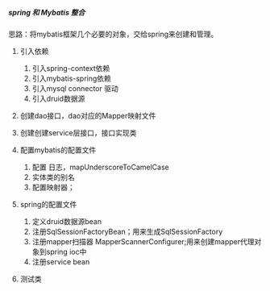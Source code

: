 ##### spring 和 Mybatis 整合

思路：将mybatis框架几个必要的对象，交给spring来创建和管理。


1. 引入依赖
    1. 引入spring-context依赖
    2. 引入mybatis-spring依赖
    3. 引入mysql connector 驱动
    4. 引入druid数据源

2. 创建dao接口，dao对应的Mapper映射文件

3. 创建创建service层接口，接口实现类

4. 配置mybatis的配置文件
    
    1. 配置<setting> 日志，mapUnderscoreToCamelCase
    2. 实体类的别名 <typeAliases>
    3. 配置映射器；  <mappers>

6. spring的配置文件
    
    1. 定义druid数据源bean
    2. 注册SqlSessionFactoryBean；用来生成SqlSessionFactory
    3. 注册mapper扫描器 MapperScannerConfigurer;用来创建mapper代理对象到spring ioc中
    4. 注册service bean

7. 测试类
 
